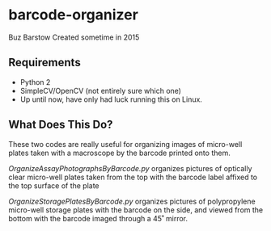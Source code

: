 # barcode-organizer

Buz Barstow
Created sometime in 2015

## Requirements
* Python 2
* SimpleCV/OpenCV (not entirely sure which one)
* Up until now, have only had luck running this on Linux. 

## What Does This Do?
These two codes are really useful for organizing images of micro-well plates taken with a macroscope by the barcode printed onto them. 

*OrganizeAssayPhotographsByBarcode.py* organizes pictures of optically clear micro-well plates taken from the top with the barcode label affixed to the top surface of the plate

*OrganizeStoragePlatesByBarcode.py* organizes pictures of polypropylene micro-well storage plates with the barcode on the side, and viewed from the bottom with the barcode imaged through a 45˚ mirror. 
